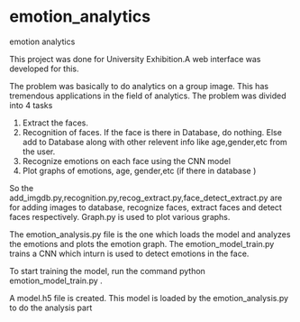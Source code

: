 # emotion_analytics
emotion analytics

This project was done for University Exhibition.A web interface was developed for this.

The problem was basically to do analytics on a group image. This has tremendous applications in the field of analytics.
The problem was divided into 4 tasks

1. Extract the faces. 
2. Recognition of faces. If the face is there in Database, do nothing. Else add to Database along with other relevent info like   age,gender,etc from the user.
3. Recognize emotions on each face using the CNN model
4. Plot graphs of emotions, age, gender,etc (if there in database )

So the add_imgdb.py,recognition.py,recog_extract.py,face_detect_extract.py are for adding images to database, recognize faces, extract faces and detect faces respectively. Graph.py is used to plot various graphs. 

The emotion_analysis.py file is the one which loads the model and analyzes the emotions and plots the emotion graph. 
The emotion_model_train.py trains a CNN which inturn is used to detect emotions in the face.

To start training the model, run the command python emotion_model_train.py .

A model.h5 file is created. This model is loaded by the emotion_analysis.py to do the analysis part

